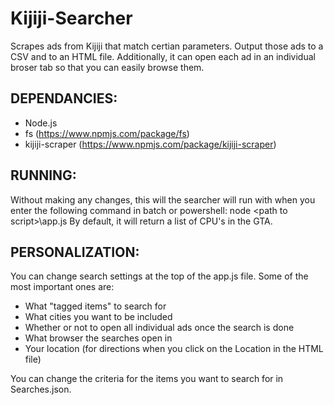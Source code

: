 # Kijiji-Searcher
Scrapes ads from Kijiji that match certian parameters. Output those ads to a CSV and to an HTML file. 
Additionally, it can open each ad in an individual broser tab so that you can easily browse them.


DEPENDANCIES:
---------------------------------------------------

  - Node.js
  - fs (https://www.npmjs.com/package/fs)
  - kijiji-scraper (https://www.npmjs.com/package/kijiji-scraper)


RUNNING:
---------------------------------------------------

Without making any changes, this will the searcher will run with when you enter the following command in batch or powershell: 
node \<path to script\>\app.js
By default, it will return a list of CPU's in the GTA.


PERSONALIZATION:
---------------------------------------------------

You can change search settings at the top of the app.js file. Some of the most important ones are:

 - What "tagged items" to search for
 - What cities you want to be included
 - Whether or not to open all individual ads once the search is done
 - What browser the searches open in
 - Your location (for directions when you click on the Location in the HTML file)

You can change the criteria for the items you want to search for in Searches.json.



  
